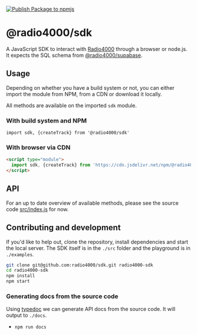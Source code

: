 [![Publish Package to npmjs](https://github.com/radio4000/sdk/actions/workflows/publish-to-npm-registry.yml/badge.svg)](https://github.com/radio4000/sdk/actions/workflows/publish-to-npm-registry.yml)

# @radio4000/sdk

A JavaScript SDK to interact with [Radio4000](https://radio4000.com) through a browser or node.js.  
It expects the SQL schema from [@radio4000/supabase](https://github.com/radio4000/supabase).

## Usage 

Depending on whether you have a build system or not, you can either import the module from NPM, from a CDN or download it locally.

All methods are available on the imported `sdk` module.

### With build system and NPM

```js*
import sdk, {createTrack} from '@radio4000/sdk'
```

### With browser via CDN

```html
<script type="module">
  import sdk, {createTrack} from 'https://cdn.jsdelivr.net/npm/@radio4000/sdk/dist/index.min.js'
</script>
```

## API

For an up to date overview of available methods, please see the source code [src/index.js](https://github.com/radio4000/sdk/blob/main/src/index.js) for now.

## Contributing and development

If you'd like to help out, clone the repository, install dependencies and start the local server. The SDK itself is in the `./src` folder and the playground is in `./examples`.

```bash
git clone git@github.com:radio4000/sdk.git radio4000-sdk
cd radio4000-sdk
npm install
npm start
```

### Generating docs from the source code

Using [typedoc](https://github.com/TypeStrong/typedoc) we can generate API docs from the source code. It will output to `./docs`.

- `npm run docs`
